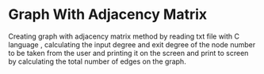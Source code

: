# Graph With Adjacency Matrix
 Creating graph with adjacency matrix method by reading txt file with C language , calculating the input degree and exit degree of the node number to be taken from the user and printing it on the screen and print to screen by calculating the total number of edges on the graph.

